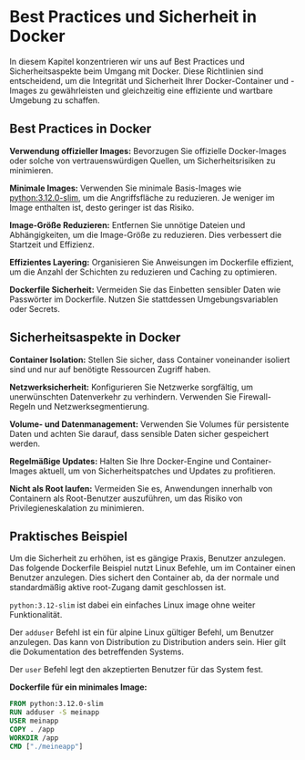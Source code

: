 # Best Practices und Sicherheit in Docker

In diesem Kapitel konzentrieren wir uns auf Best Practices und Sicherheitsaspekte beim Umgang mit Docker. Diese
Richtlinien sind entscheidend, um die Integrität und Sicherheit Ihrer Docker-Container und -Images zu gewährleisten und
gleichzeitig eine effiziente und wartbare Umgebung zu schaffen.

## Best Practices in Docker

**Verwendung offizieller Images:** Bevorzugen Sie offizielle Docker-Images oder solche von vertrauenswürdigen Quellen, um Sicherheitsrisiken zu
minimieren.

**Minimale Images:**
Verwenden Sie minimale Basis-Images
wie [python:3.12.0-slim]( dockerfile_und_docker_compose#beispiel-eines-dockerfiles ), um die Angriffsfläche
zu reduzieren. Je weniger
im Image enthalten
ist, desto geringer ist das Risiko.

**Image-Größe Reduzieren:**
Entfernen Sie unnötige Dateien und Abhängigkeiten, um die Image-Größe zu reduzieren. Dies verbessert die Startzeit
und Effizienz.

**Effizientes Layering:**
Organisieren Sie Anweisungen im Dockerfile effizient, um die Anzahl der Schichten zu reduzieren und Caching zu
optimieren.

**Dockerfile Sicherheit:**
Vermeiden Sie das Einbetten sensibler Daten wie Passwörter im Dockerfile. Nutzen Sie stattdessen
Umgebungsvariablen oder Secrets.

## Sicherheitsaspekte in Docker

**Container Isolation:**
Stellen Sie sicher, dass Container voneinander isoliert sind und nur auf benötigte Ressourcen Zugriff haben.

**Netzwerksicherheit:**
Konfigurieren Sie Netzwerke sorgfältig, um unerwünschten Datenverkehr zu verhindern. Verwenden Sie Firewall-Regeln
und Netzwerksegmentierung.

**Volume- und Datenmanagement:**
Verwenden Sie Volumes für persistente Daten und achten Sie darauf, dass sensible Daten sicher gespeichert werden.

**Regelmäßige Updates:**
Halten Sie Ihre Docker-Engine und Container-Images aktuell, um von Sicherheitspatches und Updates zu profitieren.

**Nicht als Root laufen:**
Vermeiden Sie es, Anwendungen innerhalb von Containern als Root-Benutzer auszuführen, um das Risiko von
Privilegieneskalation zu minimieren.


## Praktisches Beispiel

Um die Sicherheit zu erhöhen, ist es gängige Praxis, Benutzer anzulegen.
Das folgende Dockerfile Beispiel nutzt Linux Befehle, um im Container einen Benutzer anzulegen. Dies sichert den
Container ab, da der normale und standardmäßig aktive root-Zugang damit geschlossen ist.

`python:3.12-slim` ist dabei ein einfaches Linux image ohne weiter Funktionalität.

Der `adduser` Befehl ist ein für alpine Linux gültiger Befehl, um Benutzer anzulegen. Das kann von Distribution zu
Distribution anders sein. Hier gilt die Dokumentation des betreffenden Systems.

Der `user` Befehl legt den akzeptierten Benutzer für das System fest.

**Dockerfile für ein minimales Image:**

```Dockerfile
FROM python:3.12.0-slim
RUN adduser -S meinapp
USER meinapp
COPY . /app
WORKDIR /app
CMD ["./meineapp"]
```

